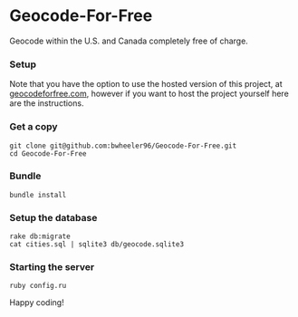 Geocode-For-Free
================

Geocode within the U.S. and Canada completely free of charge.

### Setup

Note that you have the option to use the hosted version of this project, at [geocodeforfree.com](http://geocodeforfree.com), however if you want to host the project yourself here are the instructions.

### Get a copy

```
git clone git@github.com:bwheeler96/Geocode-For-Free.git
cd Geocode-For-Free
```

### Bundle

```
bundle install
```

### Setup the database

```
rake db:migrate
cat cities.sql | sqlite3 db/geocode.sqlite3
```

### Starting the server

```
ruby config.ru
```

Happy coding!
